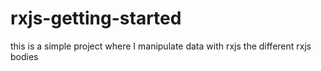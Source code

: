 # rxjs-getting-started
this is a simple project where I manipulate data with rxjs
the different rxjs bodies

